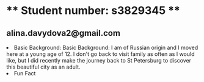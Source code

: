   
<html>
  <body>
  <h1>** Student number: s3829345 **</h1>
    <h2> alina.davydova2@gmail.com </h2>
 <li>Basic Background: Basic Background: I am of Russian origin and I moved here at a young age of 12. I don't go back to visit family as often as I would like, but I did recently make the journey back to St Petersburg to discover this beautiful city as an adult. </l>
  
   <li> Fun Fact</li>
    
      
 
 
 </body>
</html>

